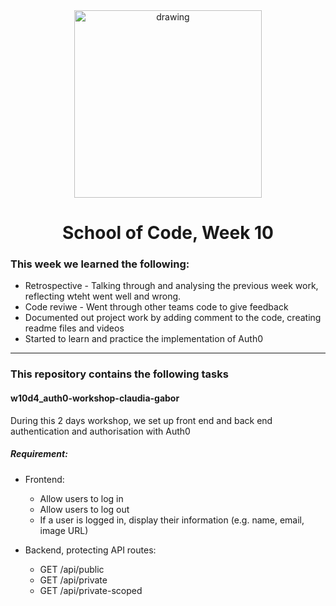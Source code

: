 <div align="center">
    <img src="https://i0.wp.com/blog.knoldus.com/wp-content/uploads/2022/01/auth0.png?w=900&ssl=1" alt="drawing" width="300"/>
</div>
<h1 align="center">School of Code, Week 10</h1>

### This week we learned the following:
 - Retrospective - Talking through and analysing the previous week work, reflecting wteht went well and wrong. 
 - Code reviwe - Went through other teams code to give feedback
 - Documented out project work by adding comment to the code, creating readme files and videos
 - Started to learn and practice the implementation of Auth0

---
 
### This repository contains the following tasks

#### w10d4_auth0-workshop-claudia-gabor

During this 2 days workshop, we set up front end and back end authentication and authorisation with Auth0

##### Requirement:     

 - Frontend:
    - Allow users to log in
    - Allow users to log out
    - If a user is logged in, display their information (e.g. name, email, image URL)

- Backend, protecting API routes:
    - GET /api/public
    - GET /api/private
    - GET /api/private-scoped

